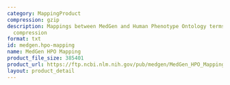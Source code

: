 ```yaml
---
category: MappingProduct
compression: gzip
description: Mappings between MedGen and Human Phenotype Ontology terms with gzip
  compression
format: txt
id: medgen.hpo-mapping
name: MedGen HPO Mapping
product_file_size: 385401
product_url: https://ftp.ncbi.nlm.nih.gov/pub/medgen/MedGen_HPO_Mapping.txt.gz
layout: product_detail
---
```

